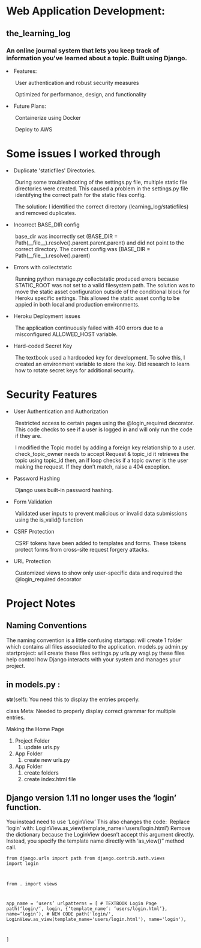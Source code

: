 # Web Application Development:
## the_learning_log
### An online journal system that lets you keep track of information you've learned about a topic. Built using Django.  
<li>Features: </li>
  <ul>User authentication and robust security measures</ul>
  <ul>Optimized for performance, design, and functionality  </ul>
<li>Future Plans: </li>
  <ul>Containerize using Docker </ul> 
  <ul>Deploy to AWS </ul>  



# Some issues I worked through
<li>Duplicate 'staticfiles' Directories.</li>
  <ul>During some troubleshooting of the settings.py file, multiple static file directories were created. This caused a problem in the settings.py file identifying the correct path for the static files config.</ul>
  <ul> The solution: I identified the correct directory (learning_log/staticfiles) and removed duplicates.</ul>
<li>Incorrect BASE_DIR config</li>
<ul>base_dir was incorrectly set (BASE_DIR = Path(__file__).resolve().parent.parent.parent) and did not point to the correct directory. The correct config was (BASE_DIR = Path(__file__).resolve().parent)</ul>
<li>Errors with collectstatic</li>
<ul>Running python manage.py collectstatic produced errors because STATIC_ROOT was not set to a valid filesystem path. The solution was to move the static asset configuration outside of the conditional block for Heroku specific settings. This allowed the static asset config to be appied in both local and production environments. </ul>
<li>Heroku Deployment issues</li>
  <ul>The application continuously failed with 400 errors due to a misconfigured ALLOWED_HOST variable.</ul>
<li>Hard-coded Secret Key</li>
<ul> The textbook used a hardcoded key for development. To solve this, I created an environment variable to store the key. Did research to learn how to rotate secret keys for additional security. </ul>

# Security Features
<li>User Authentication and Authorization</li>
  <ul>	Restricted access to certain pages using the @login_required decorator. This code checks to see if a user is logged in and will only run the code if they are. </ul>
  <ul>I modified the Topic model by adding a foreign key relationship to a user. 
	check_topic_owner needs to accept Request & topic_id
	it retrieves the topic using topic_id
	then, an if loop checks if a topic owner is the user making the request. If they don’t match, raise a 404 exception. </ul>
 
<li>Password Hashing</li>
  <ul>Django uses built-in password hashing. </ul>
  
<li>Form Validation</li>
  <ul>Validated user inputs to prevent malicious or invalid data submissions using the is_valid() function </ul>
  
<li>CSRF Protection</li>
  <ul>CSRF tokens have been added to templates and forms. These tokens protect forms from cross-site request forgery attacks. </ul>
  
<li>URL Protection</li>
  <ul>Customized views to show only user-specific data and required the @login_required decorator</ul>


# Project Notes
## Naming Conventions
The naming convention is a little confusing
	startapp: will create 1 folder which contains all files associated to the application. 
		models.py
		admin.py
	startproject: will create these files
		settings.py
		urls.py
		wsgi.py
	these files help control how Django interacts with your system and manages your project. 


## in models.py :
__str__(self):
You need this to display the entries properly.

class Meta: 
	Needed to properly display correct grammar for multiple entries. 

Making the Home Page 
1. Project Folder
    1. update urls.py
2. App Folder
    1. create new urls.py
3. App Folder
    1. create folders
    2. create index.html file


## Django version 1.11 no longer uses the ‘login’ function. 
You instead need to use ‘LoginView’
This also changes the code: 
	Replace ‘login’ with:
		LoginView.as_view(template_name=‘users/login.html’)
	Remove the dictionary because the LoginView doesn’t accept this argument directly. Instead, you specify the template name directly with ‘as_view()” method call. 

<code>from django.urls import path
from django.contrib.auth.views import login

from . import views

app_name = ‘users’
urlpatterns = [
	# TEXTBOOK Login Page
	path(‘login/‘, login, {‘template_name’: ‘users/login.html’},
		name=‘login’),
	# NEW CODE
	path('login/', LoginView.as_view(template_name='users/login.html'), 
		name='login'),

]
</code>
